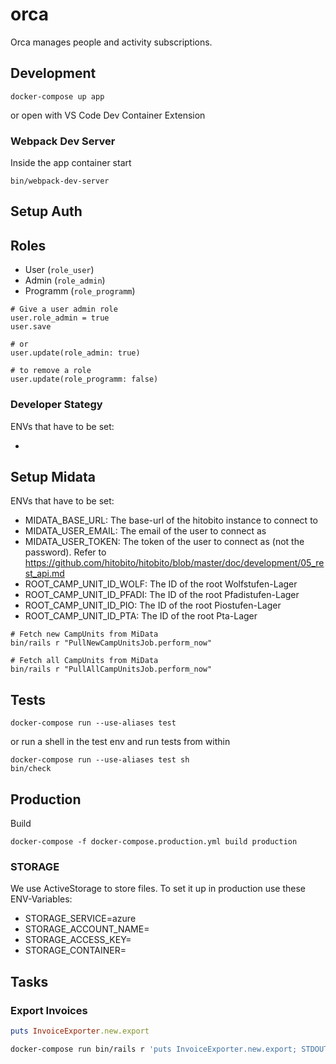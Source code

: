 # orca

Orca manages people and activity subscriptions.

## Development

```
docker-compose up app
```

or open with VS Code Dev Container Extension

### Webpack Dev Server

Inside the app container start

```
bin/webpack-dev-server
```

## Setup Auth

## Roles

- User (`role_user`)
- Admin (`role_admin`)
- Programm (`role_programm`)

```
# Give a user admin role
user.role_admin = true
user.save

# or
user.update(role_admin: true)

# to remove a role
user.update(role_programm: false)
```

### Developer Stategy

ENVs that have to be set:

-

## Setup Midata

ENVs that have to be set:

- MIDATA_BASE_URL: The base-url of the hitobito instance to connect to
- MIDATA_USER_EMAIL: The email of the user to connect as
- MIDATA_USER_TOKEN: The token of the user to connect as (not the password). Refer to https://github.com/hitobito/hitobito/blob/master/doc/development/05_rest_api.md
- ROOT_CAMP_UNIT_ID_WOLF: The ID of the root Wolfstufen-Lager
- ROOT_CAMP_UNIT_ID_PFADI: The ID of the root Pfadistufen-Lager
- ROOT_CAMP_UNIT_ID_PIO: The ID of the root Piostufen-Lager
- ROOT_CAMP_UNIT_ID_PTA: The ID of the root Pta-Lager

```
# Fetch new CampUnits from MiData
bin/rails r "PullNewCampUnitsJob.perform_now"

# Fetch all CampUnits from MiData
bin/rails r "PullAllCampUnitsJob.perform_now"
```

## Tests

```
docker-compose run --use-aliases test
```

or run a shell in the test env and run tests from within

```
docker-compose run --use-aliases test sh
bin/check
```

## Production

Build

```
docker-compose -f docker-compose.production.yml build production
```

### STORAGE

We use ActiveStorage to store files. To set it up in production use these ENV-Variables:

- STORAGE_SERVICE=azure
- STORAGE_ACCOUNT_NAME=
- STORAGE_ACCESS_KEY=
- STORAGE_CONTAINER=

## Tasks

### Export Invoices

```ruby
puts InvoiceExporter.new.export
```

```bash
docker-compose run bin/rails r 'puts InvoiceExporter.new.export; STDOUT.flush' > tmp/export.csv
```
